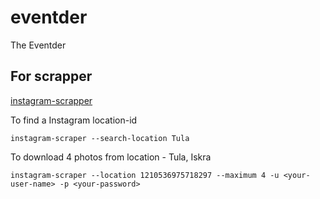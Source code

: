# eventder
The Eventder

## For scrapper

[instagram-scrapper](https://github.com/rarcega/instagram-scraper)

To find a Instagram location-id
```
instagram-scraper --search-location Tula
```

To download 4 photos from location - Tula, Iskra

```
instagram-scraper --location 1210536975718297 --maximum 4 -u <your-user-name> -p <your-password>
```